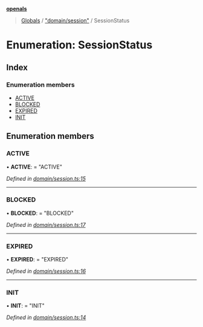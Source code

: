 **[openals](../README.md)**

> [Globals](../globals.md) / ["domain/session"](../modules/_domain_session_.md) / SessionStatus

# Enumeration: SessionStatus

## Index

### Enumeration members

* [ACTIVE](_domain_session_.sessionstatus.md#active)
* [BLOCKED](_domain_session_.sessionstatus.md#blocked)
* [EXPIRED](_domain_session_.sessionstatus.md#expired)
* [INIT](_domain_session_.sessionstatus.md#init)

## Enumeration members

### ACTIVE

•  **ACTIVE**:  = "ACTIVE"

*Defined in [domain/session.ts:15](https://github.com/quixote911/openals/blob/01e958b/src/domain/session.ts#L15)*

___

### BLOCKED

•  **BLOCKED**:  = "BLOCKED"

*Defined in [domain/session.ts:17](https://github.com/quixote911/openals/blob/01e958b/src/domain/session.ts#L17)*

___

### EXPIRED

•  **EXPIRED**:  = "EXPIRED"

*Defined in [domain/session.ts:16](https://github.com/quixote911/openals/blob/01e958b/src/domain/session.ts#L16)*

___

### INIT

•  **INIT**:  = "INIT"

*Defined in [domain/session.ts:14](https://github.com/quixote911/openals/blob/01e958b/src/domain/session.ts#L14)*

